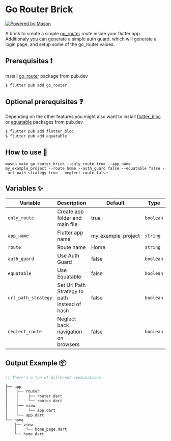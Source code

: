 # Go Router Brick
[![Powered by Mason](https://img.shields.io/endpoint?url=https%3A%2F%2Ftinyurl.com%2Fmason-badge)](https://github.com/felangel/mason)

A brick to create a simple [go_router](https://pub.dev/packages/go_router) route inside your flutter app.
Additionaly you can generate a simple auth guard, which will generate a login page, and setup some of the go_router values.


## Prerequisites ❗️
Install [go_router](https://pub.dev/packages/go_router) package from pub.dev
```bash
$ flutter pub add go_router
```

## Optional prerequisites ❓
Depending on the other features you might also want to install [flutter_bloc](https://pub.dev/packages/flutter_bloc) or [equatable](https://pub.dev/packages/equatable) packages from pub.dev
```bash
$ flutter pub add flutter_bloc
$ flutter pub add equatable
```


## How to use 🚀

```
mason make go_router_brick --only_route true --app_name my_example_project --route home --auth_guard false --equatable false --url_path_strategy true --neglect_route false
```

## Variables ✨

| Variable            | Description                                       | Default            | Type      |
| --------------------| --------------------------------------------------| -------------------| ----------|
| `only_route`        | Create app folder and main file                   | true               | `boolean` |
| `app_name`          | Flutter app name                                  | my_example_project | `string`  |
| `route`             | Route name                                        | Home               | `string`  |
| `auth_guard`        | Use Auth Guard                                    | false              | `boolean` |
| `equatable`         | Use Equatable                                     | false              | `boolean` |
| `url_path_strategy` | Set Url Path Strategy to path instead of hash     | false              | `boolean` |
| `neglect_route`     | Neglect back navigation on browsers               | false              | `boolean` |

## Output Example 📦

```dart
// There's a ton of different combinations

├── app
│    ├── router
│    │    ├── router.dart
│    │    └── routes.dart
│    ├── view
│    │    └── app.dart
│    └── app.dart
└── home
    ├── view
    │    └── home_page.dart
    └── home.dart
```
